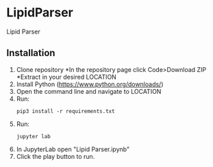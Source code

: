 # LipidParser
 Lipid Parser
## Installation
1. Clone repository
   *In the repository page click Code>Download ZIP
   *Extract in your desired LOCATION
3. Install Python (https://www.python.org/downloads/)
4. Open the command line and navigate to LOCATION
5. Run:
   ```
   pip3 install -r requirements.txt
   ```
7. Run:
   ```
   jupyter lab
   ```
9. In JupyterLab open "Lipid Parser.ipynb"
10. Click the play button to run.
